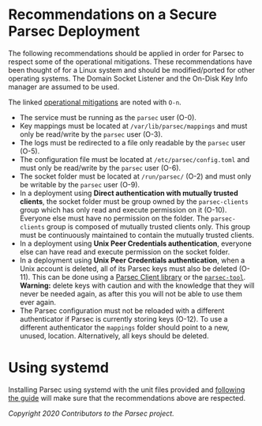# Recommendations on a Secure Parsec Deployment

The following recommendations should be applied in order for Parsec to respect some of the
operational mitigations. These recommendations have been thought of for a Linux system and should be
modified/ported for other operating systems. The Domain Socket Listener and the On-Disk Key Info
manager are assumed to be used.

The linked [operational mitigations](parsec_threat_model/threat_model.md#operational-mitigations)
are noted with `O-n`.

- The service must be running as the `parsec` user (O-0).
- Key mappings must be located at `/var/lib/parsec/mappings` and must only be read/write by the
   `parsec` user (O-3).
- The logs must be redirected to a file only readable by the `parsec` user (O-5).
- The configuration file must be located at `/etc/parsec/config.toml` and must only be read/write by
   the `parsec` user (O-6).
- The socket folder must be located at `/run/parsec/` (O-2) and must only be writable by the
   `parsec` user (O-9).
- In a deployment using **Direct authentication with mutually trusted clients**, the socket folder
   must be group owned by the `parsec-clients` group which has only read and execute permission on
   it (O-10). Everyone else must have no permission on the folder. The `parsec-clients` group is
   composed of mutually trusted clients only. This group must be continuously maintained to contain
   the mutually trusted clients.
- In a deployment using **Unix Peer Credentials authentication**, everyone else can have read and
   execute permission on the socket folder.
- In a deployment using **Unix Peer Credentials authentication**, when a Unix account is deleted,
   all of its Parsec keys must also be deleted (O-11). This can be done using a [Parsec Client
   library](../parsec_users.md) or the
   [`parsec-tool`](https://github.com/parallaxsecond/parsec-tool). **Warning:** delete keys with
   caution and with the knowledge that they will never be needed again, as after this you will not
   be able to use them ever again.
- The Parsec configuration must not be reloaded with a different authenticator if Parsec is
   currently storing keys (O-12). To use a different authenticator the `mappings` folder should
   point to a new, unused, location. Alternatively, all keys should be deleted.

# Using systemd

Installing Parsec using systemd with the unit files provided and [following the
guide](../parsec_service/install_parsec_linux.md) will make sure that the recommendations above are
respected.

*Copyright 2020 Contributors to the Parsec project.*
